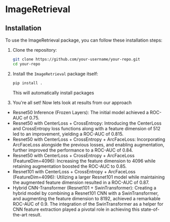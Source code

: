 # ImageRetrieval
## Installation

To use the ImageRetrieval package, you can follow these installation steps:

1. Clone the repository:

    ```bash
    git clone https://github.com/your-username/your-repo.git
    cd your-repo
    ```


2. Install the `ImageRetrieval` package itself:

    ```bash
    pip install .
    ```

    This will automatically install packages

3. You're all set! Now lets look at results from our approach

* Resnet50 Inference (Frozen Layers): The initial model achieved a ROC-AUC of 0.75.
* Resnet50 with CenterLoss + CrossEntropy: Introducing the CenterLoss and CrossEntropy loss functions along with a feature dimension of 512 led to an improvement, yielding a ROC-AUC of 0.815.
* Resnet50 with CenterLoss + CrossEntropy + ArcFaceLoss: Incorporating ArcFaceLoss alongside the previous losses, and enabling augmentation, further improved the performance to a ROC-AUC of 0.84.
* Resnet50 with CenterLoss + CrossEntropy + ArcFaceLoss (FeatureDim=4096): Increasing the feature dimension to 4096 while retaining augmentation boosted the ROC-AUC to 0.85.
* Resnet101 with CenterLoss + CrossEntropy + ArcFaceLoss (FeatureDim=4096): Utilizing a larger Resnet101 model while maintaining the augmented feature dimension resulted in a ROC-AUC of 0.87.
* Hybrid CNN-Transformer (Resnet101 + SwinTransformer): Creating a hybrid model by combining a Resnet101 CNN with a SwinTransformer, and augmenting the feature dimension to 8192, achieved a remarkable ROC-AUC of 0.9. The integration of the SwinTransformer as a helper for CNN feature extraction played a pivotal role in achieving this state-of-the-art result.

